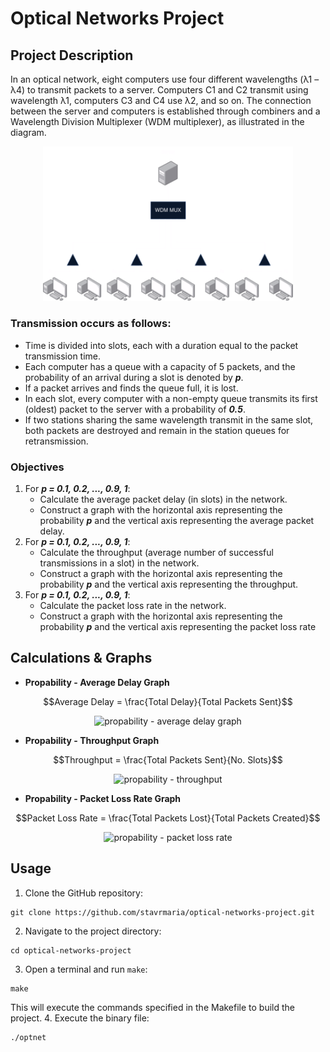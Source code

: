 # Optical Networks Project

## Project Description
In an optical network, eight computers use four different wavelengths (λ1 – λ4) to transmit packets to a server. Computers C1 and C2 transmit using wavelength λ1, computers C3 and C4 use λ2, and so on. The connection between the server and computers is established through combiners and a Wavelength Division Multiplexer (WDM multiplexer), as illustrated in the diagram.

<p align="center">
<img src="opt-net.png" alt="network topology" width="400"/>
</p>

### Transmission occurs as follows:
- Time is divided into slots, each with a duration equal to the packet transmission time.
- Each computer has a queue with a capacity of 5 packets, and the probability of an arrival during a slot is denoted by ***p***.
- If a packet arrives and finds the queue full, it is lost.
- In each slot, every computer with a non-empty queue transmits its first (oldest) packet to the server with a probability of ***0.5***. 
- If two stations sharing the same wavelength transmit in the same slot, both packets are destroyed and remain in the station queues for retransmission.

### Objectives
1. For ***p = 0.1, 0.2, ..., 0.9, 1***:
    - Calculate the average packet delay (in slots) in the network.
    - Construct a graph with the horizontal axis representing the probability ***p*** and the vertical axis representing the average packet delay.
2. For ***p = 0.1, 0.2, ..., 0.9, 1***:
    - Calculate the throughput (average number of successful transmissions in a slot) in the network.
    - Construct a graph with the horizontal axis representing the probability ***p*** and the vertical axis representing the throughput.
3. For ***p = 0.1, 0.2, ..., 0.9, 1***:
    - Calculate the packet loss rate in the network.
    - Construct a graph with the horizontal axis representing the probability ***p*** and the vertical axis representing the packet loss rate

## Calculations & Graphs
- **Propability - Average Delay Graph**
```math
Average Delay = \frac{Total Delay}{Total Packets Sent}
```
<p align="center">
<img src="https://quicklatex.com/cache3/06/ql_c5b7539a7159e14a09920d6c671d4f06_l3.png" alt="propability - average delay graph" width="350"/>
</p>

- **Propability - Throughput Graph**
```math
Throughput = \frac{Total Packets Sent}{No. Slots}
```
<p align="center">
<img src="https://quicklatex.com/cache3/37/ql_0660c2e56cb54abec1407362b6f3b037_l3.png" alt="propability - throughput" width="350"/>
</p>

- **Propability - Packet Loss Rate Graph**
```math
Packet Loss Rate = \frac{Total Packets Lost}{Total Packets Created}
```
<p align="center">
<img src="https://quicklatex.com/cache3/be/ql_124e5f170949e8f9ff16400c3ef9cebe_l3.png" alt="propability - packet loss rate" width="350"/>
</p>

## Usage
1. Clone the GitHub repository:
```
git clone https://github.com/stavrmaria/optical-networks-project.git
```
2. Navigate to the project directory:
```
cd optical-networks-project
```
3. Open a terminal and run `make`:
```
make
```
This will execute the commands specified in the Makefile to build the project.
4. Execute the binary file:
```
./optnet
```
